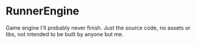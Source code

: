 # RunnerEngine
Game engine I'll probably never finish. Just the source code, no assets or libs, not intended to be built by anyone but me.
